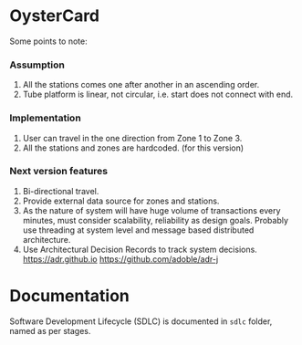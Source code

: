 # OysterCard

Some points to note:

### Assumption
1. All the stations comes one after another in an 
ascending order.
2. Tube platform is linear, not circular, i.e. start
does not connect with end.

### Implementation
1. User can travel in the one direction from Zone 1
   to Zone 3. 
2. All the stations and zones are hardcoded. (for this version)

### Next version features
1. Bi-directional travel.
2. Provide external data source for zones and stations.
3. As the nature of system will have huge volume of
transactions every minutes, must consider scalability,
reliability as design goals. Probably use threading
at system level and message based distributed architecture.
4. Use Architectural Decision Records to track system decisions.
   https://adr.github.io
   https://github.com/adoble/adr-j


# Documentation
Software Development Lifecycle (SDLC) is documented 
in `sdlc` folder, named as per stages.


